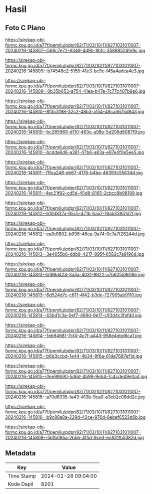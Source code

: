 # Hasil

## Foto C Plano

https://sirekap-obj-formc.kpu.go.id/a77f/pemilu/pdpr/82/71/03/10/11/8271031011007-20240216-145807--568c7e72-6349-4d9b-8bfc-35888524fe9c.jpg

https://sirekap-obj-formc.kpu.go.id/a77f/pemilu/pdpr/82/71/03/10/11/8271031011007-20240216-145809--b74548c2-5155-41e3-bc9c-f45a4adca4e3.jpg

https://sirekap-obj-formc.kpu.go.id/a77f/pemilu/pdpr/82/71/03/10/11/8271031011007-20240216-145809--0b35b653-a754-41ea-b47e-7c77c407b8e6.jpg

https://sirekap-obj-formc.kpu.go.id/a77f/pemilu/pdpr/82/71/03/10/11/8271031011007-20240216-145810--8f3c3198-32c2-48b3-a154-48ca3675d843.jpg

https://sirekap-obj-formc.kpu.go.id/a77f/pemilu/pdpr/82/71/03/10/11/8271031011007-20240216-145810--bc285969-d110-463e-a98e-5d208d8087f9.jpg

https://sirekap-obj-formc.kpu.go.id/a77f/pemilu/pdpr/82/71/03/10/11/8271031011007-20240216-145810--bcdda6d6-a381-47b6-a83a-e97e4f0e5ee5.jpg

https://sirekap-obj-formc.kpu.go.id/a77f/pemilu/pdpr/82/71/03/10/11/8271031011007-20240216-145811--7ffca248-eb67-4176-b4be-46393c55634d.jpg

https://sirekap-obj-formc.kpu.go.id/a77f/pemilu/pdpr/82/71/03/10/11/8271031011007-20240216-145811--4ec21f92-cd5d-45d8-8165-2cbcc9b98189.jpg

https://sirekap-obj-formc.kpu.go.id/a77f/pemilu/pdpr/82/71/03/10/11/8271031011007-20240216-145812--b10d837a-65c5-471b-baa7-16ab33851d7f.jpg

https://sirekap-obj-formc.kpu.go.id/a77f/pemilu/pdpr/82/71/03/10/11/8271031011007-20240216-145812--ea0d1802-b096-46ca-9a74-0c7a7f26244d.jpg

https://sirekap-obj-formc.kpu.go.id/a77f/pemilu/pdpr/82/71/03/10/11/8271031011007-20240216-145813--3e4655b6-ddb8-4217-895f-6582c7a9196d.jpg

https://sirekap-obj-formc.kpu.go.id/a77f/pemilu/pdpr/82/71/03/10/11/8271031011007-20240216-145813--b198d424-3a3a-4031-9922-a7b62558618e.jpg

https://sirekap-obj-formc.kpu.go.id/a77f/pemilu/pdpr/82/71/03/10/11/8271031011007-20240216-145813--6d524d7c-c611-4f42-b3de-727905ab9110.jpg

https://sirekap-obj-formc.kpu.go.id/a77f/pemilu/pdpr/82/71/03/10/11/8271031011007-20240216-145814--b5bd1c3a-0ef7-489d-9e17-c93d4c3fafdd.jpg

https://sirekap-obj-formc.kpu.go.id/a77f/pemilu/pdpr/82/71/03/10/11/8271031011007-20240216-145814--1eb94681-7cf4-4c7f-a443-958e4ebd8ca1.jpg

https://sirekap-obj-formc.kpu.go.id/a77f/pemilu/pdpr/82/71/03/10/11/8271031011007-20240216-145815--b6b3ccbd-1e44-4b34-9f6a-61de7687ef1d.jpg

https://sirekap-obj-formc.kpu.go.id/a77f/pemilu/pdpr/82/71/03/10/11/8271031011007-20240216-145815--0ee99b90-5d6d-4b96-9eb4-7c4cde49e0ad.jpg

https://sirekap-obj-formc.kpu.go.id/a77f/pemilu/pdpr/82/71/03/10/11/8271031011007-20240216-145816--a70d6335-fa43-413b-9ca0-a3eb2c08dd2c.jpg

https://sirekap-obj-formc.kpu.go.id/a77f/pemilu/pdpr/82/71/03/10/11/8271031011007-20240216-145816--b9c88a8a-229d-42ce-976d-8ebef6522d6b.jpg

https://sirekap-obj-formc.kpu.go.id/a77f/pemilu/pdpr/82/71/03/10/11/8271031011007-20240216-145808--5b1b095a-2bbb-4f5d-9ce3-ec831fb5382d.jpg


## Metadata

| Key        | Value               |
| ---------- | ------------------- |
| Time Stamp | 2024-02-28 09:04:00 |
| Kode Dapil | 8201                |



